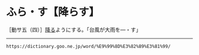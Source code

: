 # ふら・す【降らす】

［動サ五（四）］[降る](ふる（降る）)ようにする。「台風が大雨を―・す」

---
`https://dictionary.goo.ne.jp/word/%E9%99%8D%E3%82%89%E3%81%99/`